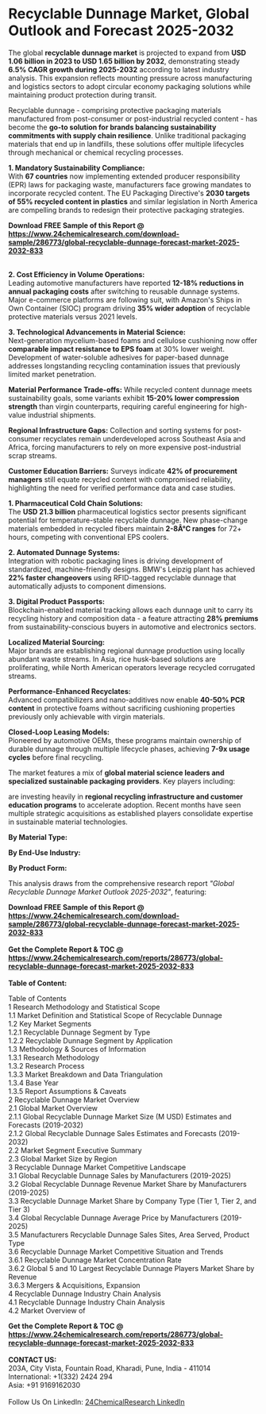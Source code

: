 <h1>Recyclable Dunnage Market, Global Outlook and Forecast 2025-2032</h1><p>The global <strong>recyclable dunnage market</strong> is projected to expand from <strong>USD 1.06 billion in 2023 to USD 1.65 billion by 2032</strong>, demonstrating steady <strong>6.5% CAGR growth during 2025-2032</strong> according to latest industry analysis. This expansion reflects mounting pressure across manufacturing and logistics sectors to adopt circular economy packaging solutions while maintaining product protection during transit.</p><p>Recyclable dunnage - comprising protective packaging materials manufactured from post-consumer or post-industrial recycled content - has become the <strong>go-to solution for brands balancing sustainability commitments with supply chain resilience</strong>. Unlike traditional packaging materials that end up in landfills, these solutions offer multiple lifecycles through mechanical or chemical recycling processes.</p><p><strong>1. Mandatory Sustainability Compliance:</strong><br>
With <strong>67 countries</strong> now implementing extended producer responsibility (EPR) laws for packaging waste, manufacturers face growing mandates to incorporate recycled content. The EU Packaging Directive's <strong>2030 targets of 55% recycled content in plastics</strong> and similar legislation in North America are compelling brands to redesign their protective packaging strategies.</p><div><b>Download FREE Sample of this Report @ 
            <a href="https://www.24chemicalresearch.com/download-sample/286773/global-recyclable-dunnage-forecast-market-2025-2032-833">
            https://www.24chemicalresearch.com/download-sample/286773/global-recyclable-dunnage-forecast-market-2025-2032-833</a></b></div><br><p><strong>2. Cost Efficiency in Volume Operations:</strong><br>
Leading automotive manufacturers have reported <strong>12-18% reductions in annual packaging costs</strong> after switching to reusable dunnage systems. Major e-commerce platforms are following suit, with Amazon's Ships in Own Container (SIOC) program driving <strong>35% wider adoption</strong> of recyclable protective materials versus 2021 levels.</p><p><strong>3. Technological Advancements in Material Science:</strong><br>
Next-generation mycelium-based foams and cellulose cushioning now offer <strong>comparable impact resistance to EPS foam</strong> at 30% lower weight. Development of water-soluble adhesives for paper-based dunnage addresses longstanding recycling contamination issues that previously limited market penetration.</p><p><strong>Material Performance Trade-offs:</strong> While recycled content dunnage meets sustainability goals, some variants exhibit <strong>15-20% lower compression strength</strong> than virgin counterparts, requiring careful engineering for high-value industrial shipments.</p><p><strong>Regional Infrastructure Gaps:</strong> Collection and sorting systems for post-consumer recyclates remain underdeveloped across Southeast Asia and Africa, forcing manufacturers to rely on more expensive post-industrial scrap streams.</p><p><strong>Customer Education Barriers:</strong> Surveys indicate <strong>42% of procurement managers</strong> still equate recycled content with compromised reliability, highlighting the need for verified performance data and case studies.</p><p><strong>1. Pharmaceutical Cold Chain Solutions:</strong><br>
The <strong>USD 21.3 billion</strong> pharmaceutical logistics sector presents significant potential for temperature-stable recyclable dunnage. New phase-change materials embedded in recycled fibers maintain <strong>2-8Â°C ranges</strong> for 72+ hours, competing with conventional EPS coolers.</p><p><strong>2. Automated Dunnage Systems:</strong><br>
Integration with robotic packaging lines is driving development of standardized, machine-friendly designs. BMW's Leipzig plant has achieved <strong>22% faster changeovers</strong> using RFID-tagged recyclable dunnage that automatically adjusts to component dimensions.</p><p><strong>3. Digital Product Passports:</strong><br>
Blockchain-enabled material tracking allows each dunnage unit to carry its recycling history and composition data - a feature attracting <strong>28% premiums</strong> from sustainability-conscious buyers in automotive and electronics sectors.</p><p><strong>Localized Material Sourcing:</strong><br>
	Major brands are establishing regional dunnage production using locally abundant waste streams. In Asia, rice husk-based solutions are proliferating, while North American operators leverage recycled corrugated streams.</p><p><strong>Performance-Enhanced Recyclates:</strong><br>
	Advanced compatibilizers and nano-additives now enable <strong>40-50% PCR content</strong> in protective foams without sacrificing cushioning properties previously only achievable with virgin materials.</p><p><strong>Closed-Loop Leasing Models:</strong><br>
	Pioneered by automotive OEMs, these programs maintain ownership of durable dunnage through multiple lifecycle phases, achieving <strong>7-9x usage cycles</strong> before final recycling.</p><p>The market features a mix of <strong>global material science leaders and specialized sustainable packaging providers</strong>. Key players including:</p><p>are investing heavily in <strong>regional recycling infrastructure and customer education programs</strong> to accelerate adoption. Recent months have seen multiple strategic acquisitions as established players consolidate expertise in sustainable material technologies.</p><p><strong>By Material Type:</strong></p><p><strong>By End-Use Industry:</strong></p><p><strong>By Product Form:</strong></p><p>This analysis draws from the comprehensive research report <em>"Global Recyclable Dunnage Market Outlook 2025-2032"</em>, featuring:</p><div><b>Download FREE Sample of this Report @ 
            <a href="https://www.24chemicalresearch.com/download-sample/286773/global-recyclable-dunnage-forecast-market-2025-2032-833">
            https://www.24chemicalresearch.com/download-sample/286773/global-recyclable-dunnage-forecast-market-2025-2032-833</a></b></div><br><div><b>Get the Complete Report & TOC @ 
            <a href="https://www.24chemicalresearch.com/reports/286773/global-recyclable-dunnage-forecast-market-2025-2032-833">
            https://www.24chemicalresearch.com/reports/286773/global-recyclable-dunnage-forecast-market-2025-2032-833</a></b></div><br>
            <b>Table of Content:</b><p>Table of Contents<br />
1 Research Methodology and Statistical Scope<br />
1.1 Market Definition and Statistical Scope of Recyclable Dunnage<br />
1.2 Key Market Segments<br />
1.2.1 Recyclable Dunnage Segment by Type<br />
1.2.2 Recyclable Dunnage Segment by Application<br />
1.3 Methodology & Sources of Information<br />
1.3.1 Research Methodology<br />
1.3.2 Research Process<br />
1.3.3 Market Breakdown and Data Triangulation<br />
1.3.4 Base Year<br />
1.3.5 Report Assumptions & Caveats<br />
2 Recyclable Dunnage Market Overview<br />
2.1 Global Market Overview<br />
2.1.1 Global Recyclable Dunnage Market Size (M USD) Estimates and Forecasts (2019-2032)<br />
2.1.2 Global Recyclable Dunnage Sales Estimates and Forecasts (2019-2032)<br />
2.2 Market Segment Executive Summary<br />
2.3 Global Market Size by Region<br />
3 Recyclable Dunnage Market Competitive Landscape<br />
3.1 Global Recyclable Dunnage Sales by Manufacturers (2019-2025)<br />
3.2 Global Recyclable Dunnage Revenue Market Share by Manufacturers (2019-2025)<br />
3.3 Recyclable Dunnage Market Share by Company Type (Tier 1, Tier 2, and Tier 3)<br />
3.4 Global Recyclable Dunnage Average Price by Manufacturers (2019-2025)<br />
3.5 Manufacturers Recyclable Dunnage Sales Sites, Area Served, Product Type<br />
3.6 Recyclable Dunnage Market Competitive Situation and Trends<br />
3.6.1 Recyclable Dunnage Market Concentration Rate<br />
3.6.2 Global 5 and 10 Largest Recyclable Dunnage Players Market Share by Revenue<br />
3.6.3 Mergers & Acquisitions, Expansion<br />
4 Recyclable Dunnage Industry Chain Analysis<br />
4.1 Recyclable Dunnage Industry Chain Analysis<br />
4.2 Market Overview of</p><div><b>Get the Complete Report & TOC @ 
            <a href="https://www.24chemicalresearch.com/reports/286773/global-recyclable-dunnage-forecast-market-2025-2032-833">
            https://www.24chemicalresearch.com/reports/286773/global-recyclable-dunnage-forecast-market-2025-2032-833</a></b></div><br><b>CONTACT US:</b><br>
            203A, City Vista, Fountain Road, Kharadi, Pune, India - 411014<br>
            International: +1(332) 2424 294<br>
            Asia: +91 9169162030 <br><br>
            Follow Us On LinkedIn: <a href="https://www.linkedin.com/company/24chemicalresearch/">24ChemicalResearch LinkedIn</a>